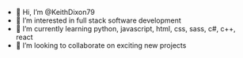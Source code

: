 - 👋 Hi, I’m @KeithDixon79
- 👀 I’m interested in full stack software development
- 🌱 I’m currently learning python, javascript, html, css, sass, c#, c++, react
- 💞️ I’m looking to collaborate on exciting new projects

<!---
KeithDixon79/KeithDixon79 is a ✨ special ✨ repository because its `README.md` (this file) appears on your GitHub profile.
You can click the Preview link to take a look at your changes.
--->
